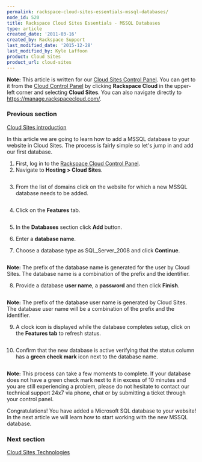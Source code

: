 ```yaml
---
permalink: rackspace-cloud-sites-essentials-mssql-databases/
node_id: 520
title: Rackspace Cloud Sites Essentials - MSSQL Databases
type: article
created_date: '2011-03-16'
created_by: Rackspace Support
last_modified_date: '2015-12-28'
last_modified_by: Kyle Laffoon
product: Cloud Sites
product_url: cloud-sites
---
```


**Note:** This article is written for our [Cloud Sites Control Panel](https://manage.rackspacecloud.com/). You can get to it from the [Cloud Control Panel](https://mycloud.rackspace.com) by clicking **Rackspace Cloud** in the upper-left corner and selecting **Cloud Sites**. You can also navigate directly to <https://manage.rackspacecloud.com/>.

### Previous section

[Cloud Sites introduction](/how-to/cloud-sites)

In this article we are going to learn how to add a MSSQL database to
your website in Cloud Sites. The process is fairly simple so let's
jump in and add our first database.

1.  First, log in to the [Rackspace Cloud Control Panel](http://manage.rackspacecloud.com).
2.  Navigate to **Hosting > Cloud Sites**.

  <img src="https://8026b2e3760e2433679c-fffceaebb8c6ee053c935e8915a3fbe7.ssl.cf2.rackcdn.com/field/image/capture_1.png" alt="" />

3.  From the list of domains click on the website for which a new MSSQL database needs to be added.

  <img src="https://8026b2e3760e2433679c-fffceaebb8c6ee053c935e8915a3fbe7.ssl.cf2.rackcdn.com/field/image/capture_2.png" alt="" />

4.  Click on the **Features** tab.

    <img src="http://c806394.r94.cf2.rackcdn.com/featurestab.png" alt="" />

5.  In the **Databases** section click **Add** button.
6.  Enter a **database name**.
7.  Choose a database type as SQL_Server_2008 and click **Continue**.

  <img src="https://8026b2e3760e2433679c-fffceaebb8c6ee053c935e8915a3fbe7.ssl.cf2.rackcdn.com/field/image/capture_3.png" alt="" />

  **Note:** The prefix of the database name is generated for the user by
Cloud Sites. The database name is a combination of the prefix and the
identifier.

8.  Provide a database **user name**, a **password** and then
    click **Finish**.

    <img src="http://c806394.r94.cf2.rackcdn.com/databaseuser.png" alt="" />

  **Note:** The prefix of the database user name is generated by Cloud
Sites. The database user name will be a combination of the prefix and
the identifier.

9.  A clock icon is displayed while the database completes setup, click
    on the **Features tab** to refresh status.

    <img src="http://c806394.r94.cf2.rackcdn.com/pendingdatabase.png" alt="" />

10.  Confirm that the new database is active verifying that the status column has a **green check mark** icon next to the database name.

  <img src="https://8026b2e3760e2433679c-fffceaebb8c6ee053c935e8915a3fbe7.ssl.cf2.rackcdn.com/field/image/capture_5.png" alt="" />

  **Note:** This process can take a few moments to complete. If your
database does not have a green check mark next to it in excess of 10
minutes and you are still experiencing a problem, please do not hesitate
to contact our technical support 24x7 via phone, chat or by submitting a
ticket through your control panel.

Congratulations! You have added a Microsoft SQL database to your
website! In the next article we will learn how to start working with the
new MSSQL database.

### Next section

[Cloud Sites Technologies](/how-to/rackspace-cloud-sites-essentials-cloud-sites-technologies)
